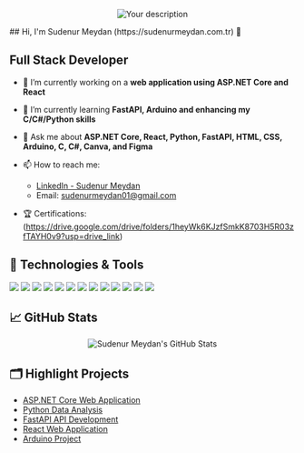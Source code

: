 <p align="center">
  <img src="https://github.com/SMeydan/SMeydan/assets/74561611/6f89b24a-1479-4273-881a-d2c944ef2d85" alt="Your description" />
</p>
## Hi, I'm Sudenur Meydan (https://sudenurmeydan.com.tr) 👋

## Full Stack Developer 

- 🔭 I’m currently working on a **web application using ASP.NET Core and React**
- 🌱 I’m currently learning **FastAPI, Arduino and enhancing my C/C#/Python skills**
- 💬 Ask me about **ASP.NET Core, React, Python, FastAPI, HTML, CSS, Arduino, C, C#, Canva, and Figma**
- 📫 How to reach me:
    - [LinkedIn - Sudenur Meydan](https://www.linkedin.com/in/sudenur-meydan-685964214/)
    - Email: sudenurmeydan01@gmail.com
    
- 🏆 Certifications: (https://drive.google.com/drive/folders/1heyWk6KJzfSmkK8703H5R03zfTAYH0v9?usp=drive_link)

## 🔧 Technologies & Tools

![](https://img.shields.io/badge/OS-Windows-informational?style=flat&logo=windows&logoColor=white&color=blue)
![](https://img.shields.io/badge/Editor-VS_Code-informational?style=flat&logo=visual-studio-code&logoColor=white&color=blue)
![](https://img.shields.io/badge/Code-ASP.NET-informational?style=flat&logo=.net&logoColor=white&color=blue)
![](https://img.shields.io/badge/Code-CSharp-informational?style=flat&logo=csharp&logoColor=white&color=blue)
![](https://img.shields.io/badge/Code-C-informational?style=flat&logo=c&logoColor=white&color=blue)
![](https://img.shields.io/badge/Code-Python-informational?style=flat&logo=python&logoColor=white&color=blue)
![](https://img.shields.io/badge/Code-FastAPI-informational?style=flat&logo=fastapi&logoColor=white&color=blue)
![](https://img.shields.io/badge/Code-React-informational?style=flat&logo=react&logoColor=white&color=blue)
![](https://img.shields.io/badge/Code-HTML5-informational?style=flat&logo=html5&logoColor=white&color=blue)
![](https://img.shields.io/badge/Code-CSS3-informational?style=flat&logo=css3&logoColor=white&color=blue)
![](https://img.shields.io/badge/Hardware-Arduino-informational?style=flat&logo=arduino&logoColor=white&color=blue)
![](https://img.shields.io/badge/Tool-Canva-informational?style=flat&logo=canva&logoColor=white&color=blue)
![](https://img.shields.io/badge/Tool-Figma-informational?style=flat&logo=figma&logoColor=white&color=blue)


## 📈 GitHub Stats

<p align="center">
  <img src="https://github-readme-stats.vercel.app/api?username=SMeydan&show_icons=true&theme=tokyonight" alt="Sudenur Meydan's GitHub Stats" />
</p>

## 🗂️ Highlight Projects

- [ASP.NET Core Web Application](https://github.com/johndoe/aspnetcore-app)
- [Python Data Analysis](https://github.com/johndoe/python-data-analysis)
- [FastAPI API Development](https://github.com/johndoe/fastapi-app)
- [React Web Application](https://github.com/johndoe/react-app)
- [Arduino Project](https://github.com/johndoe/arduino-project)
